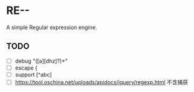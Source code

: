# RE--
A simple Regular expression engine.



## TODO
- [ ] debug "([a][dhz]?)+"
- [ ] escape \{
- [ ] support [^abc]
- [ ] https://tool.oschina.net/uploads/apidocs/jquery/regexp.html 不含捕获

